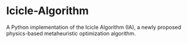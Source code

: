 # Icicle-Algorithm
A Python implementation of the Icicle Algorithm (IA), a newly proposed physics-based metaheuristic optimization algorithm.
